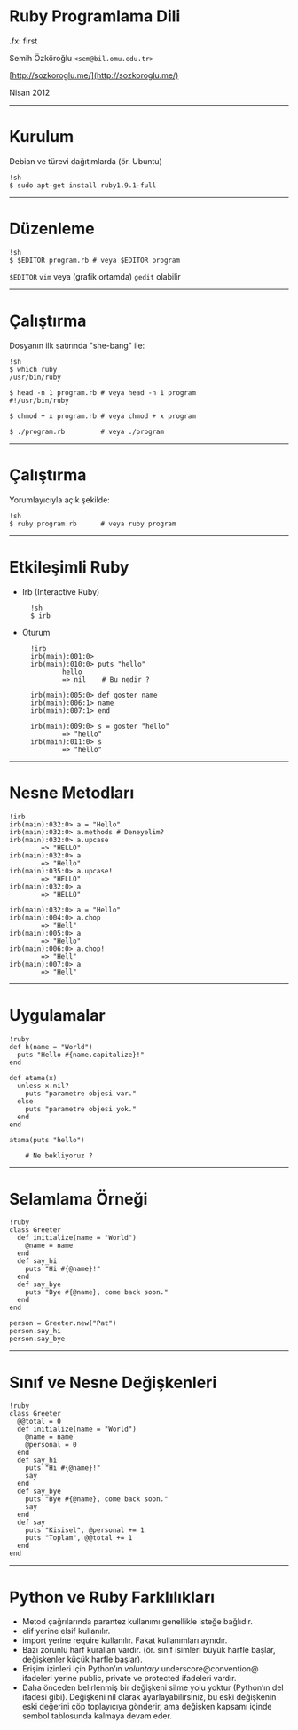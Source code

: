 # Ruby Programlama Dili

.fx: first

Semih Özköroğlu `<sem@bil.omu.edu.tr>`

[http://sozkoroglu.me/](http://sozkoroglu.me/)

Nisan 2012

---

# Kurulum

Debian ve türevi dağıtımlarda (ör. Ubuntu)

    !sh
    $ sudo apt-get install ruby1.9.1-full

---

# Düzenleme

    !sh
    $ $EDITOR program.rb # veya $EDITOR program

`$EDITOR` `vim` veya (grafik ortamda) `gedit` olabilir

---

# Çalıştırma

Dosyanın ilk satırında "she-bang" ile:

    !sh
    $ which ruby
    /usr/bin/ruby

    $ head -n 1 program.rb # veya head -n 1 program
    #!/usr/bin/ruby

    $ chmod + x program.rb # veya chmod + x program

    $ ./program.rb         # veya ./program

---

# Çalıştırma

Yorumlayıcıyla açık şekilde:

    !sh
    $ ruby program.rb      # veya ruby program

---

# Etkileşimli Ruby

- Irb (Interactive Ruby)

        !sh
        $ irb

- Oturum

        !irb
        irb(main):001:0>
        irb(main):010:0> puts "hello"
                hello
                => nil    # Bu nedir ?

        irb(main):005:0> def goster name
        irb(main):006:1> name
        irb(main):007:1> end

        irb(main):009:0> s = goster "hello"
                => "hello"
        irb(main):011:0> s
                => "hello"

---

# Nesne Metodları

    !irb
    irb(main):032:0> a = "Hello"
    irb(main):032:0> a.methods # Deneyelim?
    irb(main):032:0> a.upcase
            => "HELLO"
    irb(main):032:0> a
            => "Hello"
    irb(main):035:0> a.upcase!
            => "HELLO"
    irb(main):032:0> a
            => "HELLO"

    irb(main):032:0> a = "Hello"
    irb(main):004:0> a.chop
            => "Hell"
    irb(main):005:0> a
            => "Hello"
    irb(main):006:0> a.chop!
            => "Hell"
    irb(main):007:0> a
            => "Hell"

---

# Uygulamalar

    !ruby
    def h(name = "World")
      puts "Hello #{name.capitalize}!"
    end

    def atama(x)
      unless x.nil?
        puts "parametre objesi var."
      else
        puts "parametre objesi yok."
      end
    end

    atama(puts "hello")

		# Ne bekliyoruz ?

---

# Selamlama Örneği

    !ruby
    class Greeter
      def initialize(name = "World")
        @name = name
      end
      def say_hi
        puts "Hi #{@name}!"
      end
      def say_bye
        puts "Bye #{@name}, come back soon."
      end
    end

    person = Greeter.new("Pat")
    person.say_hi
    person.say_bye

---

# Sınıf ve Nesne Değişkenleri

    !ruby
    class Greeter
      @@total = 0
      def initialize(name = "World")
        @name = name
        @personal = 0
      end
      def say_hi
        puts "Hi #{@name}!"
        say
      end
      def say_bye
        puts "Bye #{@name}, come back soon."
        say
      end
      def say
        puts "Kisisel", @personal += 1
        puts "Toplam", @@total += 1
      end
    end

---

# Python ve Ruby Farklılıkları

- Metod çağrılarında parantez kullanımı genellikle isteğe bağlıdır.
- elif yerine elsif kullanılır.
- import yerine require kullanılır. Fakat kullanımları aynıdır.
- Bazı zorunlu harf kuralları vardır. (ör. sınıf isimleri büyük harfle başlar, değişkenler küçük harfle başlar).
- Erişim izinleri için Python’ın _voluntary_ underscore@convention@ ifadeleri yerine public, private ve protected ifadeleri vardır.
- Daha önceden belirlenmiş bir değişkeni silme yolu yoktur (Python’ın del ifadesi gibi). Değişkeni nil olarak ayarlayabilirsiniz, bu eski değişkenin eski değerini çöp toplayıcıya gönderir, ama değişken kapsamı içinde sembol tablosunda kalmaya devam eder.
